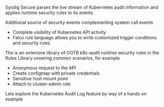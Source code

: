 
Sysdig Secure parses the live stream of Kubernetes audit information and applies runtime security rules to its events

Additional source of security events complementing system call events
 - Complete visibility of Kubernetes API activity
 - Falco rule language allows you to write customized trigger conditions and security rules

The is an extensive library of OOTB k8s-audit runtime security rules in the Rules Library covering common scenarios, for example
 - Anonymous request to the API
 - Create configmap with private credentials
 - Sensitive host mount point
 - Attach to cluster-admin role

Lets explore the Kubernetes Audit Log feature by way of a hands on example
